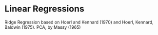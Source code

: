 # Linear Regressions 

Ridge Regression based on Hoerl and Kennard (1970) and Hoerl, Kennard, Baldwin (1975). 
PCA, by Massy (1965)

